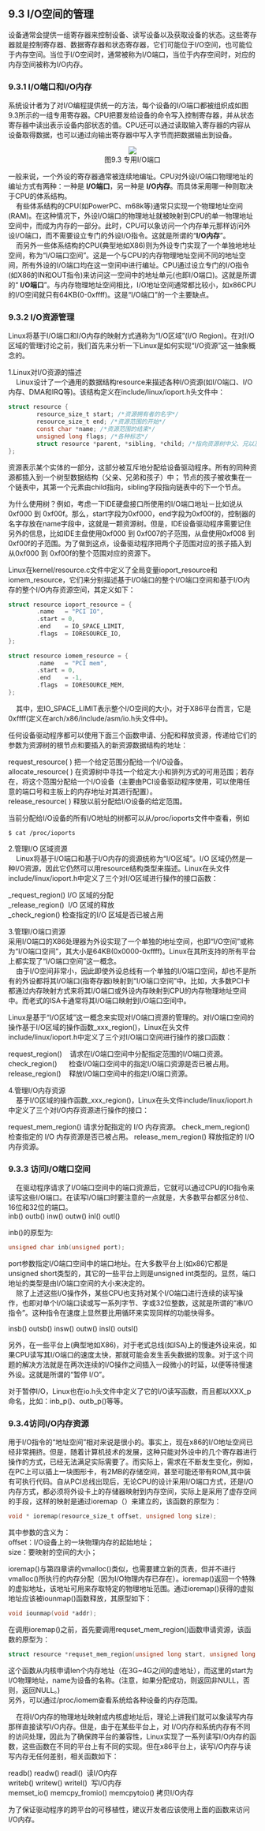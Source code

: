 ## 9.3 I/O空间的管理

设备通常会提供一组寄存器来控制设备、读写设备以及获取设备的状态。这些寄存器就是控制寄存器、数据寄存器和状态寄存器，它们可能位于I/O空间，也可能位于内存空间。当位于I/O空间时，通常被称为I/O端口，当位于内存空间时，对应的内存空间被称为I/O内存。

### 9.3.1 I/O端口和I/O内存

系统设计者为了对I/O编程提供统一的方法，每个设备的I/O端口都被组织成如图9.3所示的一组专用寄存器。CPU把要发给设备的命令写入控制寄存器，并从状态寄存器中读出表示设备内部状态的值。CPU还可以通过读取输入寄存器的内容从设备取得数据，也可以通过向输出寄存器中写入字节而把数据输出到设备。

<div align=center>
<img src="图9_3.png" />  
</div>

<div align=center>
图9.3 专用I/O端口
</div>

一般来说，一个外设的寄存器通常被连续地编址。CPU对外设I/O端口物理地址的编址方式有两种：一种是 **I/O端口**，另一种是 **I/O内存**。而具体采用哪一种则取决于CPU的体系结构。  
   
有些体系结构的CPU(如PowerPC、m68k等)通常只实现一个物理地址空间(RAM)。在这种情况下，外设I/O端口的物理地址就被映射到CPU的单一物理地址空间中，而成为内存的一部分。此时，CPU可以象访问一个内存单元那样访问外设I/O端口，而不需要设立专门的外设I/O指令。这就是所谓的“**I/O内存**”。  
   
而另外一些体系结构的CPU(典型地如X86)则为外设专门实现了一个单独地地址空间，称为“I/O端口空间”。这是一个与CPU的内存物理地址空间不同的地址空间，所有外设的I/O端口均在这一空间中进行编址。CPU通过设立专门的I/O指令(如X86的IN和OUT指令)来访问这一空间中的地址单元(也即I/O端口)。这就是所谓的“ **I/O端口**”。与内存物理地址空间相比，I/O地址空间通常都比较小，如x86CPU的I/O空间就只有64KB(0-0xffff)。这是“I/O端口”的一个主要缺点。

### 9.3.2 I/O资源管理  
Linux将基于I/O端口和I/O内存的映射方式通称为“I/O区域”(I/O Region)。在对I/O区域的管理讨论之前，我们首先来分析一下Linux是如何实现“I/O资源”这一抽象概念的。  
  
1.Linux对I/O资源的描述  
   
Linux设计了一个通用的数据结构resource来描述各种I/O资源(如I/O端口、I/O内存、DMA和IRQ等)。该结构定义在include/linux/ioport.h头文件中：  

``` c
struct resource {
        resource_size_t start; /*资源拥有者的名字*/
        resource_size_t end; /*资源范围的开始*/
        const char *name; /*资源范围的结束*/
        unsigned long flags; /*各种标志*/
        struct resource *parent, *sibling, *child; /*指向资源树中父、兄以及孩子的指针*/
};
```

资源表示某个实体的一部分，这部分被互斥地分配给设备驱动程序。所有的同种资源都插入到一个树型数据结构（父亲、兄弟和孩子）中；
节点的孩子被收集在一个链表中，其第一个元素由child指向，sibling字段指向链表中的下一个节点。  
  
为什么使用树？例如，考虑一下IDE硬盘接口所使用的I/O端口地址－比如说从0xf000 到
0xf00f。那么，start字段为0xf000，end字段为0xf00f的，控制器的名字存放在name字段中，这就是一颗资源树。但是，IDE设备驱动程序需要记住另外的信息，比如IDE主盘使用0xf000
到 0xf007的子范围，从盘使用0xf008 到
0xf00f的子范围。为了做到这点，设备驱动程序把两个子范围对应的孩子插入到从0xf000
到 0xf00f的整个范围对应的资源下。

Linux在kernel/resource.c文件中定义了全局变量ioport\_resource和iomem\_resource，它们来分别描述基于I/O端口的整个I/O端口空间和基于I/O内存的整个I/O内存资源空间，其定义如下：  
```c
struct resource ioport_resource = {  
        .name   = "PCI IO",  
        .start = 0,  
        .end    = IO_SPACE_LIMIT,  
        .flags  = IORESOURCE_IO,  
};  
  
struct resource iomem_resource = {  
        .name   = "PCI mem",  
        .start = 0,  
        .end    = -1,  
        .flags  = IORESOURCE_MEM,  
};  
```
   
其中，宏IO\_SPACE\_LIMIT表示整个I/O空间的大小，对于X86平台而言，它是0xffff(定义在arch/x86/include/asm/io.h头文件中)。

任何设备驱动程序都可以使用下面三个函数申请、分配和释放资源，传递给它们的参数为资源树的根节点和要插入的新资源数据结构的地址：


request\_resource( ) 把一个给定范围分配给一个I/O设备。  
allocate\_resource( )
在资源树中寻找一个给定大小和排列方式的可用范围；若存在，将这个范围分配给一个I/O设备（主要由PCI设备驱动程序使用，可以使用任意的端口号和主板上的内存地址对其进行配置）。  
release\_resource( ) 释放以前分配给I/O设备的给定范围。

当前分配给I/O设备的所有I/O地址的树都可以从/proc/ioports文件中查看，例如

```
$ cat /proc/ioports  
```

2.管理I/O 区域资源　　　　  
    Linux将基于I/O端口和基于I/O内存的资源统称为“I/O区域”。I/O
区域仍然是一种I/O资源，因此它仍然可以用resource结构类型来描述。Linux在头文件include/linux/ioport.h中定义了三个对I/O区域进行操作的接口函数：  

\_request\_region() I/O 区域的分配  
\_release\_region()  I/O 区域的释放  
\_check\_region() 检查指定的I/O 区域是否已被占用  
  
3.管理I/O端口资源　　　　  
采用I/O端口的X86处理器为外设实现了一个单独的地址空间，也即“I/O空间”或称为“I/O端口空间”，其大小是64KB(0x0000-0xffff)。Linux在其所支持的所有平台上都实现了“I/O端口空间”这一概念。  
   
由于I/O空间非常小，因此即使外设总线有一个单独的I/O端口空间，却也不是所有的外设都将其I/O端口(指寄存器)映射到“I/O端口空间”中。比如，大多数PCI卡都通过内存映射方式来将其I/O端口或外设内存映射到CPU的内存物理地址空间中。而老式的ISA卡通常将其I/O端口映射到I/O端口空间中。 

Linux是基于“I/O区域”这一概念来实现对I/O端口资源的管理的。对I/O端口空间的操作基于I/O区域的操作函数\_xxx\_region()，Linux在头文件include/linux/ioport.h中定义了三个对I/O端口空间进行操作的接口函数：

request\_region()    请求在I/O端口空间中分配指定范围的I/O端口资源。  
check\_region()      检查I/O端口空间中的指定I/O端口资源是否已被占用。    
release\_region()    释放I/O端口空间中的指定I/O端口资源。  
  
4.管理I/O内存资源　　  
   
基于I/O区域的操作函数\_xxx\_region()，Linux在头文件include/linux/ioport.h中定义了三个对I/O内存资源进行操作的接口：  

request_mem_region() 请求分配指定的 I/O 内存资源。
check_mem_region() 检查指定的 I/O 内存资源是否已被占用。
release_mem_region() 释放指定的 I/O 内存资源。  
  
### 9.3.3 访问I/O端口空间

   
在驱动程序请求了I/O端口空间中的端口资源后，它就可以通过CPU的IO指令来读写这些I/O端口。在读写I/O端口时要注意的一点就是，大多数平台都区分8位、16位和32位的端口。  
inb() outb() inw() outw() inl() outl()  

inb()的原型为:
```c
unsigned char inb(unsigned port);  
```
port参数指定I/O端口空间中的端口地址。在大多数平台上(如x86)它都是unsigned short类型的，其它的一些平台上则是unsigned int类型的。显然，端口地址的类型是由I/O端口空间的大小来决定的。  
   
除了上述这些I/O操作外，某些CPU也支持对某个I/O端口进行连续的读写操作，也即对单个I/O端口读或写一系列字节、字或32位整数，这就是所谓的“串I/O指令”。这种指令在速度上显然要比用循环来实现同样的功能快得多。 

insb() outsb() insw() outw() insl() outsl()  

另外，在一些平台上(典型地如X86)，对于老式总线(如ISA)上的慢速外设来说，如果CPU读写其I/O端口的速度太快，那就可能会发生丢失数据的现象。对于这个问题的解决方法就是在两次连续的I/O操作之间插入一段微小的时延，以便等待慢速外设。这就是所谓的“暂停
I/O”。 

对于暂停I/O，Linux也在io.h头文件中定义了它的I/O读写函数，而且都以XXX\_p命名，比如：inb\_p()、outb\_p()等等。  

### 9.3.4访问I/O内存资源

用于I/O指令的“地址空间”相对来说是很小的。事实上，现在x86的I/O地址空间已经非常拥挤。但是，随着计算机技术的发展，这种只能对外设中的几个寄存器进行操作的方式，已经无法满足实际需要了。而实际上，需求在不断发生变化，例如，在PC上可以插上一块图形卡，有2MB的存储空间，甚至可能还带有ROM,其中装有可执行代码。自从PCI总线出现后，无论CPU的设计采用I/O端口方式，还是I/O内存方式，都必须将外设卡上的存储器映射到内存空间，实际上是采用了虚存空间的手段，这样的映射是通过ioremap（）来建立的，该函数的原型为：
```c
void * ioremap(resource_size_t offset, unsigned long size);  
```
其中参数的含义为：  
offset：I/O设备上的一块物理内存的起始地址；  
size：要映射的空间的大小；  

ioremap()与第四章讲的vmalloc()类似，也需要建立新的页表，但并不进行vmalloc()所执行的内存分配（因为I/O物理内存已存在）。ioremap()返回一个特殊的虚拟地址，该地址可用来存取特定的物理地址范围。通过ioremap()获得的虚拟地址应该被iounmap()函数释放，其原型如下：

```c
void iounmap(void *addr);
```

在调用ioremap()之前，首先要调用requset\_mem\_region()函数申请资源，该函数的原型为：

```c
struct resource *requset_mem_region(unsigned long start, unsigned long len,char *name);  
```

这个函数从内核申请len个内存地址（在3G\~4G之间的虚地址），而这里的start为I/O物理地址，name为设备的名称。(注意，如果分配成功，则返回非NULL，否则，返回NULL。)  
另外，可以通过/proc/iomem查看系统给各种设备的内存范围。

   
在将I/O内存的物理地址映射成内核虚地址后，理论上讲我们就可以象读写内存那样直接读写I/O内存。但是，由于在某些平台上，对
I/O内存和系统内存有不同的访问处理，因此为了确保跨平台的兼容性，Linux实现了一系列读写I/O内存的函数，这些函数在不同的平台上有不同的实现。但在x86平台上，读写I/O内存与读写内存无任何差别，相关函数如下：

readb() readw() readl()  读I/O内存  
writeb() writew() writel()  写I/O内存  
memset\_io() memcpy\_fromio() memcpytoio() 拷贝I/O内存   

为了保证驱动程序的跨平台的可移植性，建议开发者应该使用上面的函数来访问I/O内存。
